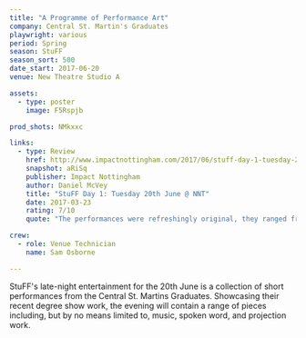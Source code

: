 ```yaml
---
title: "A Programme of Performance Art"
company: Central St. Martin's Graduates
playwright: various 
period: Spring
season: StuFF
season_sort: 500
date_start: 2017-06-20
venue: New Theatre Studio A

assets:
  - type: poster
    image: F5Rspjb

prod_shots: NMkxxc

links:
  - type: Review
    href: http://www.impactnottingham.com/2017/06/stuff-day-1-tuesday-20th-june-nnt/
    snapshot: aRiSq
    publisher: Impact Nottingham
    author: Daniel McVey 
    title: "StuFF Day 1: Tuesday 20th June @ NNT"
    date: 2017-03-23
    rating: 7/10
    quote: "The performances were refreshingly original, they ranged from the funny to the thought-provoking, but all were fascinating."

crew:
  - role: Venue Technician
    name: Sam Osborne 

---
```


StuFF's late-night entertainment for the 20th June is a collection of short performances from the Central St. Martins Graduates. Showcasing their recent degree show work, the evening will contain a range of pieces including, but by no means limited to, music, spoken word, and projection work.
